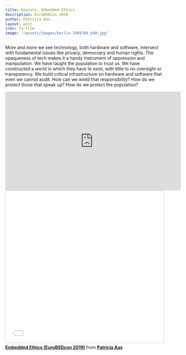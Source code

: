 ```yaml
---
title: Keynote, Embedded Ethics
description: EuroBSDCon 2019
author: Patricia Aas
layout: post
icon: fa-film
image: "/assets/images/berlin-2409784_640.jpg"
---
```


More and more we see technology, both hardware and software, intersect with fundamental issues like privacy, democracy and human rights. The opaqueness of tech makes it a handy instrument of oppression and manipulation. We have taught the population to trust us. We have constructed a world in which they have to exist, with little to no oversight or transparency. We build critical infrastructure on hardware and software that even we cannot audit. How can we wield that responsibility? How do we protect those that speak up? How do we protect the population?

<iframe width="560" height="315" src="https://www.youtube-nocookie.com/embed/HfNIiitVFtc" frameborder="0" allow="accelerometer; autoplay; clipboard-write; encrypted-media; gyroscope; picture-in-picture" allowfullscreen></iframe>

<iframe src="//www.slideshare.net/slideshow/embed_code/key/bsCCEE8y1jkFPS" width="595" height="485" frameborder="0" marginwidth="0" marginheight="0" scrolling="no" style="border:1px solid #CCC; border-width:1px; margin-bottom:5px; max-width: 100%;" allowfullscreen> </iframe> <div style="margin-bottom:5px"> <strong> <a href="//www.slideshare.net/PatriciaAas/embedded-ethics-eurobsdcon-2019" title="Embedded Ethics (EuroBSDcon 2019)" target="_blank">Embedded Ethics (EuroBSDcon 2019)</a> </strong> from <strong><a href="https://www.slideshare.net/PatriciaAas" target="_blank">Patricia Aas</a></strong> </div>
